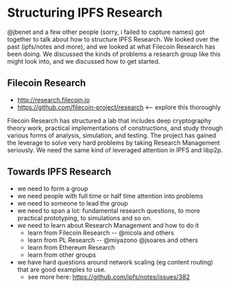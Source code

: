 # Structuring IPFS Research

@jbenet and a few other people (sorry, i failed to capture names) got together to talk about how to structure IPFS Research. 
We looked over the past (ipfs/notes and more), and we looked at what Filecoin Research has been doing.
We discussed the kinds of problems a research group like this might look into, and we discussed how to get started.


## Filecoin Research

- http://research.filecoin.io
- https://github.com/filecoin-project/research <-- explore this thoroughly

Filecoin Research has structured a lab that includes deep cryptography theory work, 
practical implementations of constructions, and study through various forms of analysis, simulation, and testing.
The project has gained the leverage to solve very hard problems by taking Research Management seriously.
We need the same kind of leveraged attention in IPFS and libp2p.

## Towards IPFS Research

- we need to form a group
- we need people with full time or half time attention into problems
- we need to someone to lead the group
- we need to span a lot: fundamental research questions, to more practical prototyping, to simulations and so on.
- we need to learn about Research Management and how to do it
   - learn from Filecoin Research -- @nicola and others
   - learn from PL Research -- @miyazono @jsoares and others 
   - learn from Ethereum Research
   - learn from other groups
- we have hard questions around network scaling (eg content routing) that are good examples to use.
  - see more here: https://github.com/ipfs/notes/issues/382
